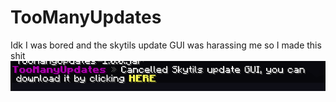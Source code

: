 # TooManyUpdates
Idk I was bored and the skytils update GUI was harassing me so I made this shit
![image](image.png)